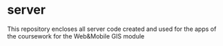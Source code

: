 # server
This repository encloses all server code created and used for the apps of the coursework for the Web&amp;Mobile GIS module
